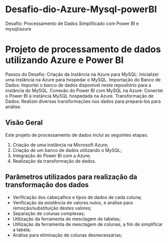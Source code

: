 # Desafio-dio-Azure-Mysql-powerBI
Desafio: Processamento de Dados Simplificado com Power BI e mysql/azure

# Projeto de processamento de dados utilizando Azure e Power BI


Passos do Desafio:
Criação da Instância na Azure para MySQL: Inicializei uma instância na Azure para hospedar o MySQL.
Importação do Banco de Dados: Importei o banco de dados disponível neste repositório para a instância do MySQL.
Conexão do Power BI com MySQL na Azure: Conectei o Power BI à instância MySQL hospedada na Azure.
Transformação de Dados: Realizei diversas transformações nos dados para prepará-los para análise.

## Visão Geral

Este projeto de processamento de dados inclui as seguintes etapas:

1. Criação de uma instância na Microsoft Azure;
2. Criação de um banco de dados utilizando o MySQL;
3. Integração do Power BI com a Azure;
4. Realização da transformação de dados.

## Parâmetros utilizados para realização da transformação dos dados

- Verificação dos cabeçalhos e tipos de dados de cada coluna;
- Verificação da existência de valores nulos, e análise para remoção/substituição destes valores;
- Separação de colunas complexas;
- Utilização da ferramenta de mesclagem de tabelas;
- Utilização da ferramenta de mesclagem de colunas, a fim de simplificar a tabela;
- Análise para eliminação de colunas desnecessárias;

